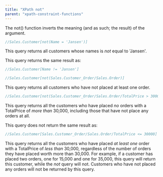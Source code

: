 ```yaml
---
title: "XPath not"
parent: "xpath-constraint-functions"
---
```



The not() function inverts the meaning (and as such; the result) of the argument.

```java
//Sales.Customer[not(Name = 'Jansen')]
```

This query returns all customers whose names is _not_ equal to 'Jansen'.

This query returns the same result as:

```java
//Sales.Customer[Name != 'Jansen']
```

```java
//Sales.Customer[not(Sales.Customer_Order/Sales.Order)]
```

This query returns all customers who have not placed at least one order.

```java
//Sales.Customer[not(Sales.Customer_Order/Sales.Order/TotalPrice > 30000)]
```

This query returns all the customers who have placed *no* orders with a TotalPrice of *more than* 30,000, including those that have not place any orders at all.

This query does not return the same result as:

```java
//Sales.Customer[Sales.Customer_Order/Sales.Order/TotalPrice <= 30000]
```

This query returns all the customers who have placed *at least one* order with a TotalPrice of *less than* 30,000, regardless of the number of orders they have placed worth more than 30,000. For example, if a customer has placed two orders, one for 15,000 and one for 35,000, this query will return this customer, while the *not* query will not. Customers who have not placed any orders will not be returned by this query.
